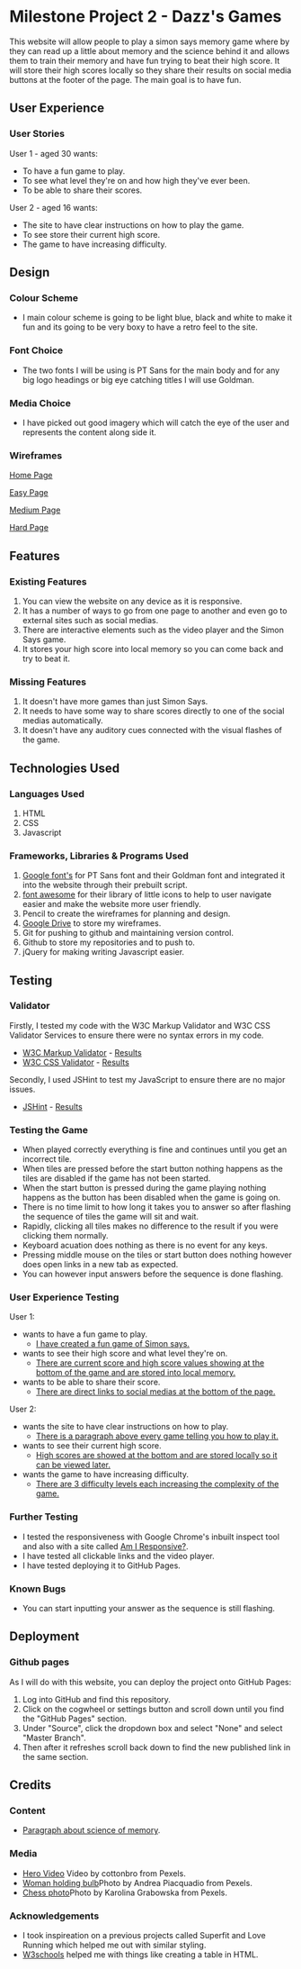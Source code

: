 # Milestone Project 2 - Dazz's Games
This website will allow people to play a simon says memory game where by they can read up a little about memory and the science behind it and allows them to train their memory and
have fun trying to beat their high score. It will store their high scores locally so they share their results on social media buttons at the footer of the page. The main goal is to
 have fun.

## User Experience
### User Stories
User 1 - aged 30 wants:
* To have a fun game to play.
* To see what level they're on and how high they've ever been.
* To be able to share their scores.

User 2 - aged 16 wants:
* The site to have clear instructions on how to play the game. 
* To see store their current high score.
* The game to have increasing difficulty.

## Design
### Colour Scheme
* I main colour scheme is going to be light blue, black and white to make it fun and its going to be very boxy to have a retro feel to the site.

### Font Choice
* The two fonts I will be using is PT Sans for the main body and for any big logo headings or big eye catching titles I will use Goldman.

### Media Choice
* I have picked out good imagery which will catch the eye of the user and represents the content along side it.

### Wireframes
[Home Page](https://drive.google.com/file/d/17_UOgzID1HNJIbNeFWSv3qD79bDiSN2R/view?usp=sharing)

[Easy Page](https://drive.google.com/file/d/1YiSM0qsC26PP7jAfF3ndIXsWLxs9Vtrt/view?usp=sharing)

[Medium Page](https://drive.google.com/file/d/1VNVKvNrqMEKaKynM7rZw3GmPY00R6Yi_/view?usp=sharing)

[Hard Page](https://drive.google.com/file/d/1Dfi7-VXStClX5CI_8KXUlyH8WGGw15VO/view?usp=sharing)

## Features
### Existing Features
1. You can view the website on any device as it is responsive.
2. It has a number of ways to go from one page to another and even go to external sites such as social medias.
3. There are interactive elements such as the video player and the Simon Says game.
4. It stores your high score into local memory so you can come back and try to beat it.

### Missing Features
1. It doesn't have more games than just Simon Says.
2. It needs to have some way to share scores directly to one of the social medias automatically.
3. It doesn't have any auditory cues connected with the visual flashes of the game.

## Technologies Used
### Languages Used
1. HTML
2. CSS
3. Javascript

### Frameworks, Libraries & Programs Used
1. [Google font's](https://fonts.google.com/) for PT Sans font and their Goldman font and integrated it into the website through their prebuilt script.
2. [font awesome](https://fontawesome.com/icons?d=gallery) for their library of little icons to help to user navigate easier and make the website more user friendly.
3. Pencil to create the wireframes for planning and design.
4. [Google Drive](https://drive.google.com/drive/folders/1mRNqi1IElHsr0rsdyY_o4BG4VywE9Chd?usp=sharing) to store my wireframes.
5. Git for pushing to github and maintaining version control.
6. Github to store my repositories and to push to.
7. jQuery for making writing Javascript easier.

## Testing
### Validator
Firstly, I tested my code with the W3C Markup Validator and W3C CSS Validator Services to ensure there were no syntax errors in my code.
* [W3C Markup Validator](https://validator.w3.org/#validate_by_input+with_options) - [Results](https://drive.google.com/file/d/1BSzCldyC8BWoAqVVJFOABTyvZZVmU_lF/view?usp=sharing)
* [W3C CSS Validator](https://jigsaw.w3.org/css-validator/#validate_by_input+with_options) - [Results](https://drive.google.com/file/d/1ZbH5q7b08SRqEzj9hSfhaswxcs86VOy_/view?usp=sharing)

Secondly, I used JSHint to test my JavaScript to ensure there are no major issues.
* [JSHint](https://jshint.com/) - [Results](https://drive.google.com/file/d/1aNNzHV40Xk3F06fL0iTGdozPXdo7VX5g/view?usp=sharing)

### Testing the Game
* When played correctly everything is fine and continues until you get an incorrect tile.
* When tiles are pressed before the start button nothing happens as the tiles are disabled if the game has not been started.
* When the start button is pressed during the game playing nothing happens as the button has been disabled when the game is going on.
* There is no time limit to how long it takes you to answer so after flashing the sequence of tiles the game will sit and wait.
* Rapidly, clicking all tiles makes no difference to the result if you were clicking them normally.
* Keyboard acuation does nothing as there is no event for any keys.
* Pressing middle mouse on the tiles or start button does nothing however does open links in a new tab as expected.
* You can however input answers before the sequence is done flashing.

### User Experience Testing
User 1:
* wants to have a fun game to play.
    * [I have created a fun game of Simon says.](https://drive.google.com/file/d/1QiipQeC4KBP9tYJpSXi_Qo9Drz2swBcS/view?usp=sharing)
* wants to see their high score and what level they're on.
    * [There are current score and high score values showing at the bottom of the game and are stored into local memory.](https://drive.google.com/file/d/107rbZZyCSPLFGTTIMlcK8Y0kSjLzZsRP/view?usp=sharing)
* wants to be able to share their score.  
    * [There are direct links to social medias at the bottom of the page.](https://drive.google.com/file/d/1_s99xnyP_wIrpspqDz4ZODGdyJjYx-Uh/view?usp=sharing)

User 2:
* wants the site to have clear instructions on how to play.
    * [There is a paragraph above every game telling you how to play it.](https://drive.google.com/file/d/1vqtgk64-p7tQKO9f4lPZ9AI9BCkT8Tyw/view?usp=sharing)
* wants to see their current high score.
    * [High scores are showed at the bottom and are stored locally so it can be viewed later.](https://drive.google.com/file/d/107rbZZyCSPLFGTTIMlcK8Y0kSjLzZsRP/view?usp=sharing)
* wants the game to have increasing difficulty.
    * [There are 3 difficulty levels each increasing the complexity of the game.](https://drive.google.com/file/d/1CE4kGAQuFTYLGIk8dIC0EIvKGhRTuxq1/view?usp=sharing)

### Further Testing
* I tested the responsiveness with Google Chrome's inbuilt inspect tool and also with a site called [Am I Responsive?](http://ami.responsivedesign.is/#).
* I have tested all clickable links and the video player.
* I have tested deploying it to GitHub Pages.

### Known Bugs
* You can start inputting your answer as the sequence is still flashing.

## Deployment
### Github pages
As I will do with this website, you can deploy the project onto GitHub Pages:
1. Log into GitHub and find this repository.
2. Click on the cogwheel or settings button and scroll down until you find the "GitHub Pages" section.
3. Under "Source", click the dropdown box and select "None" and select "Master Branch".
4. Then after it refreshes scroll back down to find the new published link in the same section.

## Credits
### Content
* [Paragraph about science of memory](https://en.wikipedia.org/wiki/Memory).

### Media
* [Hero Video](https://www.pexels.com/photo/friends-vintage-retro-screen-4842505/) Video by cottonbro from Pexels.
* [Woman holding bulb](https://images.pexels.com/photos/3973059/pexels-photo-3973059.jpeg?auto=compress&cs=tinysrgb&dpr=2&h=750&w=1260)Photo by Andrea Piacquadio from Pexels.
* [Chess photo](https://images.pexels.com/photos/5477776/pexels-photo-5477776.jpeg?cs=srgb&dl=pexels-karolina-grabowska-5477776.jpg&fm=jpg)Photo by Karolina Grabowska from Pexels.

### Acknowledgements
* I took inspireation on a previous projects called Superfit and Love Running which helped me out with similar styling.
* [W3schools](https://www.w3schools.com/html/html_tables.asp) helped me with things like creating a table in HTML.
